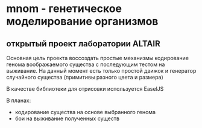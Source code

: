 # mnom - генетическое моделирование организмов

## открытый проект лаборатории ALTAIR

 Основная цель проекта воссоздать простые механизмы кодирование генома воображаемого существа с последующим тестом на выживание.
 На данный момент есть только простой движок и генератор случайного существа (примитивы разного цвета и размера)
 
 В качестве библиотеки для отрисовки используется EaselJS

 В планах:
 - кодирование существа на основе выбранного генома
 - бои на выживание полученных существ